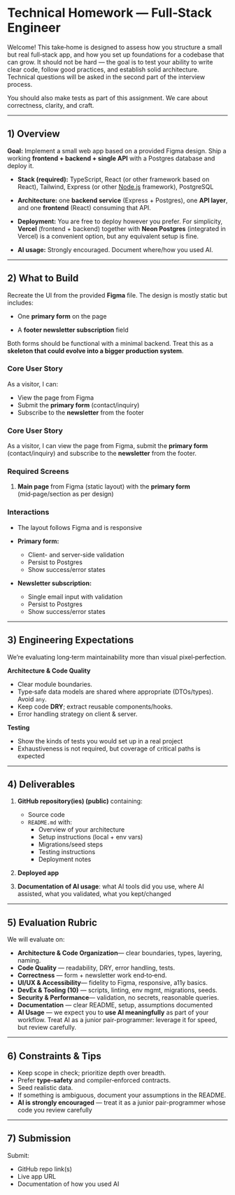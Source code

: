# **Technical Homework — Full‑Stack Engineer**

Welcome\! This take‑home is designed to assess how you structure a small but real full‑stack app, and how you set up foundations for a codebase that can grow. It should not be hard — the goal is to test your ability to write clear code, follow good practices, and establish solid architecture. Technical questions will be asked in the second part of the interview process.

You should also make tests as part of this assignment. We care about correctness, clarity, and craft.

---

## **1\) Overview**

**Goal:** Implement a small web app based on a provided Figma design. Ship a working **frontend \+ backend \+ single API** with a Postgres database and deploy it.

* **Stack (required):** TypeScript, React (or other framework based on React), Tailwind, Express (or other [Node.js](http://Node.js) framework), PostgreSQL

* **Architecture:** one **backend service** (Express \+ Postgres), one **API layer**, and one **frontend** (React) consuming that API.

* **Deployment:** You are free to deploy however you prefer. For simplicity, **Vercel** (frontend \+ backend) together with **Neon Postgres** (integrated in Vercel) is a convenient option, but any equivalent setup is fine.

* **AI usage:** Strongly encouraged. Document where/how you used AI.

---

## **2\) What to Build**

Recreate the UI from the provided **Figma** file. The design is mostly static but includes:

* One **primary form** on the page

* A **footer newsletter subscription** field

Both forms should be functional with a minimal backend. Treat this as a **skeleton that could evolve into a bigger production system**.

### **Core User Story**

As a visitor, I can:

* View the page from Figma  
* Submit the **primary form** (contact/inquiry)  
* Subscribe to the **newsletter** from the footer

### **Core User Story**

As a visitor, I can view the page from Figma, submit the **primary form** (contact/inquiry) and subscribe to the **newsletter** from the footer. 

### **Required Screens**

1. **Main page** from Figma (static layout) with the **primary form** (mid‑page/section as per design)

### **Interactions**

* The layout follows Figma and is responsive

* **Primary form:**  
  * Client- and server-side validation  
  * Persist to Postgres  
  * Show success/error states

* **Newsletter subscription:**  
  * Single email input with validation  
  * Persist to Postgres  
  * Show success/error states

---

## **3\) Engineering Expectations**

We’re evaluating long‑term maintainability more than visual pixel‑perfection.

**Architecture & Code Quality**

* Clear module boundaries.  
* Type‑safe data models are shared where appropriate (DTOs/types). Avoid `any`.  
* Keep code **DRY**; extract reusable components/hooks.  
* Error handling strategy on client & server.

**Testing**

* Show the kinds of tests you would set up in a real project  
* Exhaustiveness is not required, but coverage of critical paths is expected

---

## **4\) Deliverables**

1. **GitHub repository(ies) (public)** containing:

   * Source code  
   * `README.md` with:  
     * Overview of your architecture  
     * Setup instructions (local \+ env vars)  
     * Migrations/seed steps  
     * Testing instructions  
     * Deployment notes

2. **Deployed app**

3. **Documentation of AI usage**: what AI tools did you use, where AI assisted, what you validated, what you kept/changed

---

## **5\) Evaluation Rubric**

We will evaluate on:

* **Architecture & Code Organization**— clear boundaries, types, layering, naming.  
* **Code Quality** — readability, DRY, error handling, tests.  
* **Correctness** — form \+ newsletter work end‑to‑end.  
* **UI/UX & Accessibility**— fidelity to Figma, responsive, a11y basics.  
* **DevEx & Tooling (10)** — scripts, linting, env mgmt, migrations, seeds.  
* **Security & Performance**— validation, no secrets, reasonable queries.  
* **Documentation** — clear README, setup, assumptions documented  
* **AI Usage** — we expect you to **use AI meaningfully** as part of your workflow. Treat AI as a junior pair-programmer: leverage it for speed, but review carefully.

---

## **6\) Constraints & Tips**

* Keep scope in check; prioritize depth over breadth.  
* Prefer **type‑safety** and compiler‑enforced contracts.  
* Seed realistic data.  
* If something is ambiguous, document your assumptions in the README.  
* **AI is strongly encouraged** — treat it as a junior pair-programmer whose code you review carefully

---

## **7\) Submission**

Submit:

* GitHub repo link(s)  
* Live app URL  
* Documentation of how you used AI

